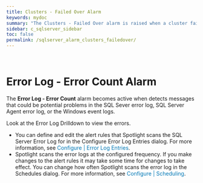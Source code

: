```yaml
---
title: ﻿Clusters - Failed Over Alarm
keywords: mydoc
summary: "The Clusters - Failed Over alarm is raised when a cluster fails over."
sidebar: c_sqlserver_sidebar
toc: false
permalink: /sqlserver_alarm_clusters_failedover/
---
```



﻿<?xml version="1.0" encoding="utf-8"?>
<html xmlns:MadCap="http://www.madcapsoftware.com/Schemas/MadCap.xsd" MadCap:timeEstimate="0" MadCap:priority="0" MadCap:status="In Progress" MadCap:lastBlockDepth="4" MadCap:lastHeight="280" MadCap:lastWidth="954">
    <head><title></title>
    </head>
    <body>
        <h1>
            <MadCap:keyword term="Error Log - Error Count  alarm;alarms:Error Log - Error Count" />Error Log - Error Count Alarm</h1>
        <p>The <b>Error Log - Error Count</b> alarm
 becomes active when <MadCap:variable name="Primary.ProductNameLong" /> detects messages
 that could be potential problems in the SQL Sever error log, SQL Server
 Agent error log, or the Windows event logs.</p>
        <MadCap:snippetBlock src="../Resources/Snippets/SoSSE/Alarm_Title_Raised.flsnp" />
        <p>Look at the <MadCap:xref href="../Drilldowns/drilldown_sqlserver_errorlog.htm" target="" title="" alt="">Error Log Drilldown</MadCap:xref> to view the errors.</p>
        <MadCap:snippetBlock src="../Resources/Snippets/SoSSE/Alarm_Title_Configure.flsnp">
        </MadCap:snippetBlock>
        <ul>
            <li class="Note">You can define
 and edit the alert rules that Spotlight scans the SQL Server Error
 Log for in the Configure Error Log Entries dialog. <MadCap:xref href="../Configure/dialog_configureerrorlogentries.htm" class="ForMoreInfo_Heading">For more information, see <span style="color: #0078b6;" class="mcFormatColor">Configure | Error Log Entries</span>.</MadCap:xref></li>
            <li class="Note">Spotlight scans the error logs at the configured frequency.
 If you make changes to the alert rules it may take some time for changes
 to take effect. You can change how often Spotlight scans the error log in the Schedules
 dialog. <MadCap:xref href="../Configure/dialog_backgroundschedules.htm" class="ForMoreInfo_Heading">For more information, see <span style="color: #0078b6;" class="mcFormatColor">Configure | Scheduling</span>.</MadCap:xref></li>
        </ul>
    </body>
</html>
